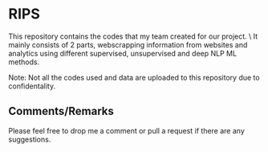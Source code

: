 # RIPS

This repository contains the codes that my team created for our project. \\
It mainly consists of 2 parts, webscrapping information from websites and analytics using different supervised, unsupervised and deep NLP ML methods. 

Note: Not all the codes used and data are uploaded to this repository due to confidentality. 

## Comments/Remarks
Please feel free to drop me a comment or pull a request if there are any suggestions.

